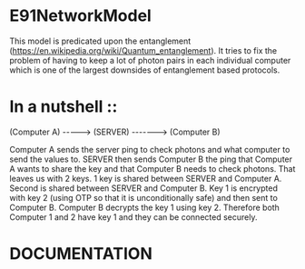# E91NetworkModel

  This model is predicated upon the entanglement (https://en.wikipedia.org/wiki/Quantum_entanglement). It tries to fix the problem of having to keep a lot of photon pairs in each individual computer which is one of the largest downsides of entanglement based protocols.
  
#  In a nutshell ::
  
  (Computer A) -----> (SERVER) -------> (Computer B)
  
  Computer A sends the server ping to check photons and what computer to send the values to. SERVER then sends Computer B the ping that Computer A wants to share the key and that Computer B needs to check photons. That leaves us with 2 keys. 1 key is shared between SERVER and Computer A. Second is shared between SERVER and Computer B. Key 1 is encrypted with key 2 (using OTP so that it is unconditionally safe) and then sent to Computer B. Computer B decrypts the key 1 using key 2. Therefore both Computer 1 and 2 have key 1 and they can be connected securely.


# DOCUMENTATION
